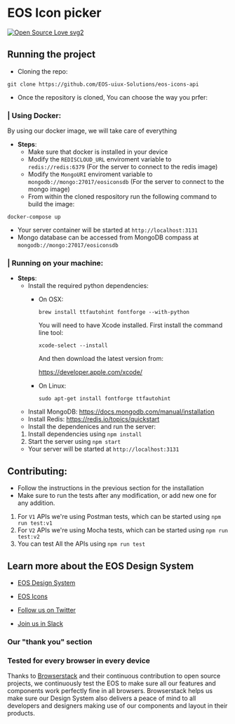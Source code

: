 # EOS Icon picker
[![Open Source Love svg2](https://badges.frapsoft.com/os/v2/open-source.svg?v=103)](https://github.com/ellerbrock/open-source-badges/)




## Running the project

- Cloning the repo:
````
git clone https://github.com/EOS-uiux-Solutions/eos-icons-api
````
- Once the repository is cloned, You can choose the way you prfer: 

### | Using Docker: 
  By using our docker image, we will take care of everything</br> 
  - **Steps**:
    - Make sure that docker is installed in your device
    - Modify the `REDISCLOUD_URL` enviroment variable to `redis://redis:6379` (For the server to connect to the redis image)
    - Modify the `MongoURI` enviroment variable to `mongodb://mongo:27017/eosiconsdb` (For the server to connect to the mongo image)
    - From within the cloned respository run the following command to build the image: </br>
  ````
  docker-compose up
  ````
  - Your server container will be started at `http://localhost:3131`
  - Mongo database can be accessed from MongoDB compass at `mongodb://mongo:27017/eosiconsdb`

### | Running on your machine:
  - **Steps**:
    - Install the required python dependencies:
      - On OSX: 
        ```
        brew install ttfautohint fontforge --with-python
        ```
        You will need to have Xcode installed. First install the command line tool:

        ```
        xcode-select --install
        ```

        And then download the latest version from:

        https://developer.apple.com/xcode/
      
      - On Linux: 
        ```
        sudo apt-get install fontforge ttfautohint
        ```
    - Install MongoDB: 
      https://docs.mongodb.com/manual/installation
    - Install Redis: 
      https://redis.io/topics/quickstart
    - Install the dependenices and run the server: 
    1. Install dependencies using `npm install`
    2. Start the server using `npm start`
    - Your server will be started at `http://localhost:3131`


## Contributing: 

- Follow the instructions in the previous section for the installation 
- Make sure to run the tests after any modification, or add new one for any addition. 
1. For `V1` APIs we're using Postman tests, which can be started using `npm run test:v1`
2. For `V2` APIs we're using Mocha tests, which can be started using `npm run test:v2`
3. You can test All the APIs using `npm run test` 




## Learn more about the EOS Design System

* [EOS Design System](https://www.eosdesignsystem.com/)

* [EOS Icons](icons.eosdesignsystem.com/)

* [Follow us on Twitter](https://twitter.com/eosdesignsystem)

* [Join us in Slack](https://slack.eosdesignsystem.com)

### Our "thank you" section

### Tested for every browser in every device

Thanks to [Browserstack](https://www.browserstack.com) and their continuous contribution to open source projects, we continuously test the EOS to make sure all our features and components work perfectly fine in all browsers.
Browserstack helps us make sure our Design System also delivers a peace of mind to all developers and designers making use of our components and layout in their products.

